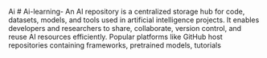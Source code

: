  Ai # Ai-learning-
An AI repository is a centralized storage hub for code, datasets, models, and tools used in artificial intelligence projects. It enables developers and researchers to share, collaborate, version control, and reuse AI resources efficiently. Popular platforms like GitHub host repositories containing frameworks, pretrained models, tutorials
